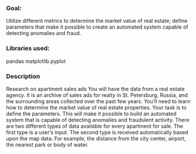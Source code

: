 ### Goal:
Utilize different metrics to determine the market value of real estate; define parameters that make it possible to create an automated system capable of detecting anomalies and fraud.

### Libraries used:
pandas
matplotlib.pyplot

### Description
Research on apartment sales ads
You will have the data from a real estate agency. It is an archive of sales ads for realty in St. Petersburg, Russia, and the surrounding areas collected over the past few years. You’ll need to learn how to determine the market value of real estate properties. Your task is to define the parameters. This will make it possible to build an automated system that is capable of detecting anomalies and fraudulent activity.
There are two different types of data available for every apartment for sale. The first type is a user’s input. The second type is received automatically based upon the map data. For example, the distance from the city center, airport, the nearest park or body of water.
